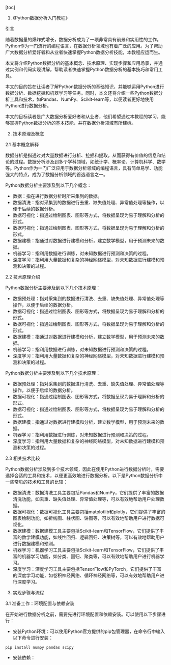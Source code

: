 
[toc]                    
                
                
1. 《Python数据分析入门教程》

引言

随着数据量的爆炸式增长，数据分析成为了一项非常具有前景和实用性的工作。Python作为一门流行的编程语言，在数据分析领域也有着广泛的应用。为了帮助广大数据分析爱好者和从业者快速掌握Python数据分析技能，本教程应运而生。

本文将介绍Python数据分析的基本概念、技术原理、实现步骤和应用场景，并通过实例和代码实现讲解，帮助读者快速掌握Python数据分析的基本技巧和常用工具。

本文的目的旨在让读者了解Python数据分析的基础知识，并能够运用Python进行数据分析、数据挖掘和机器学习等任务。同时，本文还将介绍一些Python数据分析工具和技术，如Pandas、NumPy、Scikit-learn等，以便读者更好地使用Python进行数据分析。

本文的目标读者是广大数据分析爱好者和从业者，他们希望通过本教程的学习，能够掌握Python数据分析的基本技能，并在数据分析领域有所建树。

2. 技术原理及概念

2.1 基本概念解释

数据分析是指通过对大量数据进行分析、挖掘和提取，从而获得有价值的信息和结论的过程。数据分析涉及到多个学科领域，如统计学、概率论、计算机科学、数学等。Python作为一门广泛应用于数据分析领域的编程语言，具有简单易学、功能强大的特点，成为了数据分析领域的首选语言之一。

Python数据分析主要涉及到以下几个概念：

- 数据：指在进行数据分析时所采集到的数据。
- 数据清洗：指对采集到的数据进行去重、缺失值处理、异常值处理等操作，以便于后续的数据分析。
- 数据可视化：指通过绘制图表、图形等方式，将数据呈现为易于理解和分析的形式。
- 数据可视化：指通过绘制图表、图形等方式，将数据呈现为易于理解和分析的形式。
- 数据建模：指通过对数据进行建模和分析，建立数学模型，用于预测未来的数据。
- 机器学习：指利用数据进行训练，对未知数据进行预测和决策的过程。
- 深度学习：指利用大量数据和复杂的神经网络模型，对未知数据进行建模和预测和决策的过程。

2.2 技术原理介绍

Python数据分析主要涉及到以下几个技术原理：

- 数据预处理：指对采集到的数据进行清洗、去重、缺失值处理、异常值处理等操作，以便于后续的数据分析。
- 数据可视化：指通过绘制图表、图形等方式，将数据呈现为易于理解和分析的形式。
- 数据可视化：指通过绘制图表、图形等方式，将数据呈现为易于理解和分析的形式。
- 数据建模：指通过对数据进行建模和分析，建立数学模型，用于预测未来的数据。
- 机器学习：指利用数据进行训练，对未知数据进行预测和决策的过程。
- 深度学习：指利用大量数据和复杂的神经网络模型，对未知数据进行建模和预测和决策的过程。

Python数据分析主要涉及到以下几个技术原理：

- 数据预处理：指对采集到的数据进行清洗、去重、缺失值处理、异常值处理等操作，以便于后续的数据分析。
- 数据可视化：指通过绘制图表、图形等方式，将数据呈现为易于理解和分析的形式。
- 数据可视化：指通过绘制图表、图形等方式，将数据呈现为易于理解和分析的形式。
- 数据建模：指通过对数据进行建模和分析，建立数学模型，用于预测未来的数据。
- 机器学习：指利用数据进行训练，对未知数据进行预测和决策的过程。
- 深度学习：指利用大量数据和复杂的神经网络模型，对未知数据进行建模和预测和决策的过程。

2.3 相关技术比较

Python数据分析涉及到多个技术领域，因此在使用Python进行数据分析时，需要选择合适的工具和技术，以便更高效地进行数据分析。以下是Python数据分析中一些常见的技术和工具的比较：

- 数据清洗：数据清洗工具主要包括Pandas和NumPy，它们提供了丰富的数据清洗功能，如去重、缺失值处理、异常值处理等，可以有效地帮助用户处理数据。
- 数据可视化：数据可视化工具主要包括matplotlib和plotly，它们提供了丰富的图表绘制功能，如折线图、柱状图、饼图等，可以有效地帮助用户进行数据可视化。
- 数据建模：数据建模工具主要包括Scikit-learn和TensorFlow，它们提供了丰富的数学建模功能，如线性回归、逻辑回归、决策树等，可以有效地帮助用户进行数据建模和预测。
- 机器学习：机器学习工具主要包括Scikit-learn和TensorFlow，它们提供了丰富的机器学习功能，如分类、回归、聚类等，可以有效地帮助用户进行机器学习。
- 深度学习：深度学习工具主要包括TensorFlow和PyTorch，它们提供了丰富的深度学习功能，如卷积神经网络、循环神经网络等，可以有效地帮助用户进行深度学习。

3. 实现步骤与流程

3.1 准备工作：环境配置与依赖安装

在开始进行数据分析之前，需要先进行环境配置和依赖安装。可以使用以下步骤进行：

- 安装Python环境：可以使用Python官方提供的pip包管理器，在命令行中输入以下命令进行安装：

```
pip install numpy pandas scipy
```

- 安装依赖：

